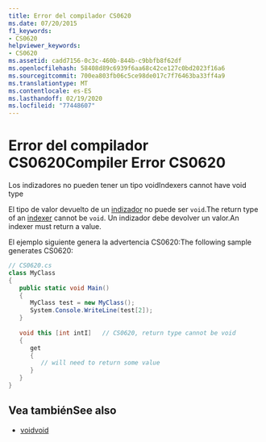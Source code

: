 ```yaml
---
title: Error del compilador CS0620
ms.date: 07/20/2015
f1_keywords:
- CS0620
helpviewer_keywords:
- CS0620
ms.assetid: cadd7156-0c3c-460b-844b-c9bbfb8f62df
ms.openlocfilehash: 58408d89c6939f6aa68c42ce127c0bd2023f16a6
ms.sourcegitcommit: 700ea803fb06c5ce98de017c7f76463ba33ff4a9
ms.translationtype: MT
ms.contentlocale: es-ES
ms.lasthandoff: 02/19/2020
ms.locfileid: "77448607"
---
```

# <a name="compiler-error-cs0620"></a><span data-ttu-id="8bb67-102">Error del compilador CS0620</span><span class="sxs-lookup"><span data-stu-id="8bb67-102">Compiler Error CS0620</span></span>
<span data-ttu-id="8bb67-103">Los indizadores no pueden tener un tipo void</span><span class="sxs-lookup"><span data-stu-id="8bb67-103">Indexers cannot have void type</span></span>  
  
 <span data-ttu-id="8bb67-104">El tipo de valor devuelto de un [indizador](../programming-guide/indexers/index.md) no puede ser `void`.</span><span class="sxs-lookup"><span data-stu-id="8bb67-104">The return type of an [indexer](../programming-guide/indexers/index.md) cannot be `void`.</span></span> <span data-ttu-id="8bb67-105">Un indizador debe devolver un valor.</span><span class="sxs-lookup"><span data-stu-id="8bb67-105">An indexer must return a value.</span></span>  
  
 <span data-ttu-id="8bb67-106">El ejemplo siguiente genera la advertencia CS0620:</span><span class="sxs-lookup"><span data-stu-id="8bb67-106">The following sample generates CS0620:</span></span>  
  
```csharp  
// CS0620.cs  
class MyClass  
{  
   public static void Main()  
   {  
      MyClass test = new MyClass();  
      System.Console.WriteLine(test[2]);  
   }  
  
   void this [int intI]   // CS0620, return type cannot be void  
   {  
      get  
      {  
         // will need to return some value  
      }  
   }  
}  
```  
  
## <a name="see-also"></a><span data-ttu-id="8bb67-107">Vea también</span><span class="sxs-lookup"><span data-stu-id="8bb67-107">See also</span></span>

- [<span data-ttu-id="8bb67-108">void</span><span class="sxs-lookup"><span data-stu-id="8bb67-108">void</span></span>](../language-reference/builtin-types/void.md)
